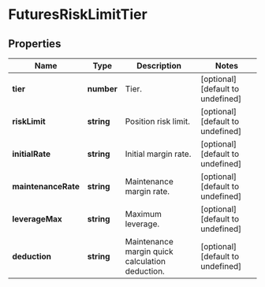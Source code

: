 # FuturesRiskLimitTier

## Properties

Name | Type | Description | Notes
------------ | ------------- | ------------- | -------------
**tier** | **number** | Tier. | [optional] [default to undefined]
**riskLimit** | **string** | Position risk limit. | [optional] [default to undefined]
**initialRate** | **string** | Initial margin rate. | [optional] [default to undefined]
**maintenanceRate** | **string** | Maintenance margin rate. | [optional] [default to undefined]
**leverageMax** | **string** | Maximum leverage. | [optional] [default to undefined]
**deduction** | **string** | Maintenance margin quick calculation deduction. | [optional] [default to undefined]

